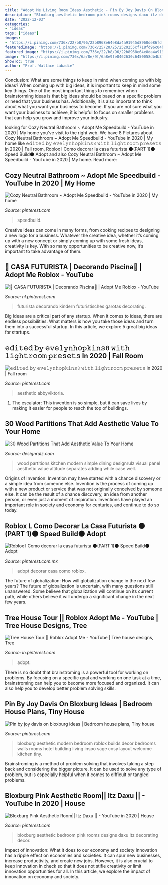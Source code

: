 ```yaml
---
title: "Adopt Me Living Room Ideas Aesthetic - Pin By Joy Davis On Bloxburg Ideas"
description: "Bloxburg aesthetic bedroom pink rooms designs daxu itz decorating decor"
date: "2022-12-03"
categories:
- "ideas"
tags: ["ideas"]
images:
- "https://i.pinimg.com/736x/22/b8/96/22b8968e64e8da4a91945d8960de86fd.jpg"
featuredImage: "https://i.pinimg.com/736x/25/20/25/2520255cf718fd96c04b3c421114d6f8.jpg"
featured_image: "https://i.pinimg.com/736x/22/b8/96/22b8968e64e8da4a91945d8960de86fd.jpg"
image: "https://i.pinimg.com/736x/6a/8e/9f/6a8e9fe8462630c6450058db4b3fdc55.jpg"
ShowToc: true
author: "Prof. Wallace Labadie"
---
```



Conclusion: What are some things to keep in mind when coming up with big ideas?
When coming up with big ideas, it is important to keep in mind some key things. One of the most important things to remember when brainstorming ideas is that big ideas should be based on a specific problem or need that your business has. Additionally, it is also important to think about what you want your business to become. If you are not sure what you want your business to achieve, it is helpful to focus on smaller problems that can help you grow and improve your industry.

	

		
looking for Cozy Neutral Bathroom ~ Adopt Me Speedbuild - YouTube in 2020 | My home you've visit to the right web. We have 8 Pictures about Cozy Neutral Bathroom ~ Adopt Me Speedbuild - YouTube in 2020 | My home like 𝚎𝚍𝚒𝚝𝚎𝚍 𝚋𝚢 𝚎𝚟𝚎𝚕𝚢𝚗𝚑𝚘𝚙𝚔𝚒𝚗𝚜𝟾 𝚠𝚒𝚝𝚑 𝚕𝚒𝚐𝚑𝚝𝚛𝚘𝚘𝚖 𝚙𝚛𝚎𝚜𝚎𝚝𝚜 in 2020 | Fall room, Roblox l Como decorar la casa futurista 🌑(PART 1)🌑 Speed Build🌑 Adopt and also Cozy Neutral Bathroom ~ Adopt Me Speedbuild - YouTube in 2020 | My home. Read more:
		
    
## Cozy Neutral Bathroom ~ Adopt Me Speedbuild - YouTube In 2020 | My Home

<img loading=lazy src="https://i.pinimg.com/736x/b4/b2/11/b4b2115533313874cd44ab7f8faeb44a.jpg" onerror="this.onerror=null;this.src='https://tse2.mm.bing.net/th?id=OIP.IVT-amglnNv9KXKMvnx0YgHaFj&amp;pid=15.1';" alt="Cozy Neutral Bathroom ~ Adopt Me Speedbuild - YouTube in 2020 | My home">

_Source: pinterest.com_

>speedbuild. 

	

Creative ideas can come in many forms, from cooking recipes to designing a new logo for a business. Whatever the creative idea, whether it’s coming up with a new concept or simply coming up with some fresh ideas, creativity is key. With so many opportunities to be creative now, it’s important to take advantage of them.

    
## 💎 CASA FUTURISTA | Decorando Piscina💎 | Adopt Me Roblox - YouTube

<img loading=lazy src="https://i.pinimg.com/736x/b9/6e/f8/b96ef810c0e792284f50a78bbac1a4d2.jpg" onerror="this.onerror=null;this.src='https://tse1.mm.bing.net/th?id=OIP.mZdcbH3rBHf_udElRLVoQwHaFj&amp;pid=15.1';" alt="💎 CASA FUTURISTA | Decorando Piscina💎 | Adopt Me Roblox - YouTube">

_Source: nl.pinterest.com_

>futurista decorando kindern futuristisches garotas decorating. 

	

Big Ideas are a critical part of any startup. When it comes to ideas, there are endless possibilities. What matters is how you take those ideas and turn them into a successful startup. In this article, we explore 5 great big ideas for startups.

    
## 𝚎𝚍𝚒𝚝𝚎𝚍 𝚋𝚢 𝚎𝚟𝚎𝚕𝚢𝚗𝚑𝚘𝚙𝚔𝚒𝚗𝚜𝟾 𝚠𝚒𝚝𝚑 𝚕𝚒𝚐𝚑𝚝𝚛𝚘𝚘𝚖 𝚙𝚛𝚎𝚜𝚎𝚝𝚜 In 2020 | Fall Room

<img loading=lazy src="https://i.pinimg.com/736x/6a/8e/9f/6a8e9fe8462630c6450058db4b3fdc55.jpg" onerror="this.onerror=null;this.src='https://tse3.mm.bing.net/th?id=OIP.9B9Y3-LRqVHHpCRiT9OwqQHaJ2&amp;pid=15.1';" alt="𝚎𝚍𝚒𝚝𝚎𝚍 𝚋𝚢 𝚎𝚟𝚎𝚕𝚢𝚗𝚑𝚘𝚙𝚔𝚒𝚗𝚜𝟾 𝚠𝚒𝚝𝚑 𝚕𝚒𝚐𝚑𝚝𝚛𝚘𝚘𝚖 𝚙𝚛𝚎𝚜𝚎𝚝𝚜 in 2020 | Fall room">

_Source: pinterest.com_

>aesthetic abbyviktoria. 

	

1. The escalator: This invention is so simple, but it can save lives by making it easier for people to reach the top of buildings.

    
## 30 Wood Partitions That Add Aesthetic Value To Your Home

<img loading=lazy src="https://cdn.designrulz.com/wp-content/uploads/2017/01/wood-partitions-designrulz-9.jpg" onerror="this.onerror=null;this.src='https://tse1.mm.bing.net/th?id=OIP.F9rVzFfr82D_FJgFYZnZAQHaL3&amp;pid=15.1';" alt="30 Wood Partitions That Add Aesthetic Value To Your Home">

_Source: designrulz.com_

>wood partitions kitchen modern simple dining designrulz visual panel aesthetic value altitude separates adding while case well. 

	

Origins of Invention: Invention may have started with a chance discovery or a simple idea from someone else.
Invention is the process of coming up with a new product or service that was not originally conceived by someone else. It can be the result of a chance discovery, an idea from another person, or even just a moment of inspiration. Inventions have played an important role in society and economy for centuries, and continue to do so today.

    
## Roblox L Como Decorar La Casa Futurista 🌑(PART 1)🌑 Speed Build🌑 Adopt

<img loading=lazy src="https://i.pinimg.com/736x/8d/8f/d5/8d8fd5369527de059bae18cfcd5e7aeb.jpg" onerror="this.onerror=null;this.src='https://tse3.mm.bing.net/th?id=OIP.2MxYyYKSXmf-Emb7JXNL0gHaEK&amp;pid=15.1';" alt="Roblox l Como decorar la casa futurista 🌑(PART 1)🌑 Speed Build🌑 Adopt">

_Source: pinterest.com.mx_

>adopt decorar casa como roblox. 

	

The future of globalization: How will globalization change in the next few years?
The future of globalization is uncertain, with many questions still unanswered. Some believe that globalization will continue on its current path, while others believe it will undergo a significant change in the next few years.

    
## Tree House Tour || Roblox Adopt Me - YouTube | Tree House Designs, Tree

<img loading=lazy src="https://i.pinimg.com/736x/22/b8/96/22b8968e64e8da4a91945d8960de86fd.jpg" onerror="this.onerror=null;this.src='https://tse2.mm.bing.net/th?id=OIP.oQq6TjoZE8ORDDQUA26NTAHaFj&amp;pid=15.1';" alt="Tree House Tour || Roblox Adopt Me - YouTube | Tree house designs, Tree">

_Source: in.pinterest.com_

>adopt. 

	

There is no doubt that brainstroming is a powerful tool for working on problems. By focusing on a specific goal and working on one task at a time, brainstroming can help you to become more focused and organized. It can also help you to develop better problem solving skills.

    
## Pin By Joy Davis On Bloxburg Ideas | Bedroom House Plans, Tiny House

<img loading=lazy src="https://i.pinimg.com/736x/25/20/25/2520255cf718fd96c04b3c421114d6f8.jpg" onerror="this.onerror=null;this.src='https://tse3.mm.bing.net/th?id=OIP.6SS7Yje57TVQJ-6cXjAKqQHaEK&amp;pid=15.1';" alt="Pin by joy davis on bloxburg ideas | Bedroom house plans, Tiny house">

_Source: pinterest.com_

>bloxburg aesthetic modern bedroom roblox builds decor bedrooms walls rooms hotel building living inspo sage cosy layout welcome kitchen tiny. 

	

Brainstroming is a method of problem solving that involves taking a step back and considering the bigger picture. It can be used to solve any type of problem, but is especially helpful when it comes to difficult or tangled problems.

    
## Bloxburg Pink Aesthetic Room|| Itz Daxu || - YouTube In 2020 | House

<img loading=lazy src="https://i.pinimg.com/736x/5c/1d/e4/5c1de433abd437f50328b9022b1dfbb9.jpg" onerror="this.onerror=null;this.src='https://tse3.mm.bing.net/th?id=OIP.k9EebMJ5XDo9d0R2gcgPjgHaFj&amp;pid=15.1';" alt="Bloxburg Pink Aesthetic Room|| Itz Daxu || - YouTube in 2020 | House">

_Source: pinterest.com_

>bloxburg aesthetic bedroom pink rooms designs daxu itz decorating decor. 

	

Impact of innovation: What it does to our economy and society
Innovation has a ripple effect on economies and societies. It can spur new businesses, increase productivity, and create new jobs. However, it is also crucial to keep innovation in check so that it does not stifle creativity or limit innovation opportunities for all. In this article, we explore the impact of innovation on economy and society.

